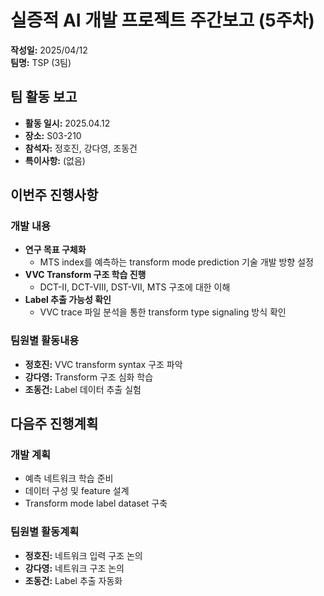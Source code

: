 # 실증적 AI 개발 프로젝트 주간보고 (5주차)

**작성일:** 2025/04/12  
**팀명:** TSP (3팀)

## 팀 활동 보고

- **활동 일시:** 2025.04.12
- **장소:** S03-210
- **참석자:** 정호진, 강다영, 조동건
- **특이사항:** (없음)

## 이번주 진행사항

### 개발 내용

- **연구 목표 구체화**
  - MTS index를 예측하는 transform mode prediction 기술 개발 방향 설정
- **VVC Transform 구조 학습 진행**
  - DCT-II, DCT-VIII, DST-VII, MTS 구조에 대한 이해
- **Label 추출 가능성 확인**
  - VVC trace 파일 분석을 통한 transform type signaling 방식 확인

### 팀원별 활동내용

- **정호진:** VVC transform syntax 구조 파악
- **강다영:** Transform 구조 심화 학습
- **조동건:** Label 데이터 추출 실험

## 다음주 진행계획

### 개발 계획

- 예측 네트워크 학습 준비
- 데이터 구성 및 feature 설계
- Transform mode label dataset 구축

### 팀원별 활동계획

- **정호진:** 네트워크 입력 구조 논의
- **강다영:** 네트워크 구조 논의
- **조동건:** Label 추출 자동화
